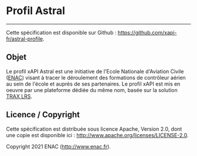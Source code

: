 # Profil Astral

---
Cette spécification est disponible sur Github : https://github.com/xapi-fr/astral-profile.


## Objet

Le profil xAPI Astral est une initiative de l'Ecole Nationale d'Aviation Civile ([ENAC](http://enac.fr)) visant à tracer le déroulement des formations de contrôleur aérien au sein de l'école et auprès de ses partenaires. Le profil xAPI est mis en oeuvre par une plateforme dédiée du même nom, basée sur la solution [TRAX LRS](http://traxlrs.com).


## Licence / Copyright

Cette spécification est distribuée sous licence Apache, Version 2.0, dont une copie est disponible ici : http://www.apache.org/licenses/LICENSE-2.0.

Copyright 2021 ENAC (http://www.enac.fr).



